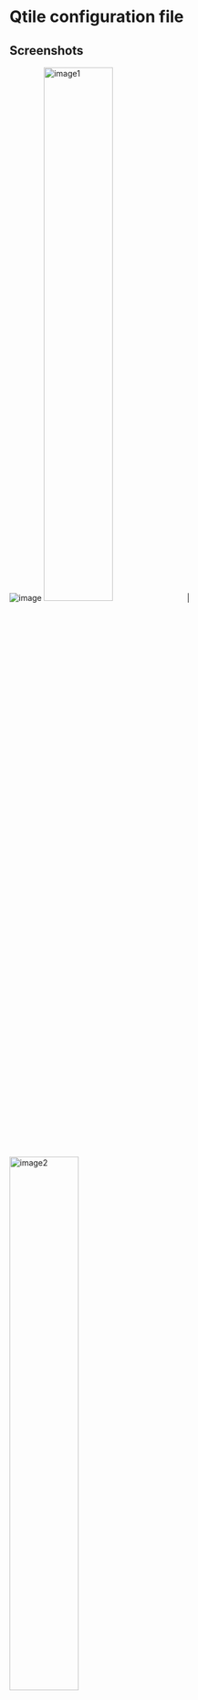 # Qtile configuration file
## Screenshots
![image](https://github.com/jkhabra/dotfiles/assets/22749805/a6d13aa5-e213-4160-8583-037edeb0bf2b)
<img src="https://github.com/jkhabra/dotfiles/assets/22749805/bc48d5f3-345b-4da4-986c-adf4462c3a08" alt="image1" width="49%"> | <img src="https://github.com/jkhabra/dotfiles/assets/22749805/1c945d1f-8842-4eb3-80a5-8a9cd7cf886f" alt="image2" width="49%">

## What is Qtile?
Qtile is a window manager written and configured in Python🐍. It is hackable and lightweight, you can install it among other desktop environments and standalone WM's.

## Installation
Install Qtile and other dependencies.

### For Arch Linux
All software, one command:
```bash
  yay -S qtile qtile-extras picom rofi feh alacritty bat playerctl dunst python-dbus-next ranger flameshot htop transmission-gtk zsh starship
```

### Setup
```bash
  git clone https://github.com/jkhabra/dotfiles.git ~/.dotfiles
  cd dotfiles
  chmod +x autostart.sh
  chmod +x ./scripts/autostart.sh
```
Than replace the config file with these
